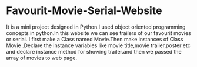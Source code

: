 # Favourit-Movie-Serial-Website
It is a mini project designed in Python.I used object oriented programming concepts in python.In this website we can see trailers of our favourit movies or serial. I first make a Class named Movie.Then make instances of Class Movie .Declare the instance variables like movie title,movie trailer,poster etc and declare instance method for showing trailer.and then we passed the array of movies to web page.
